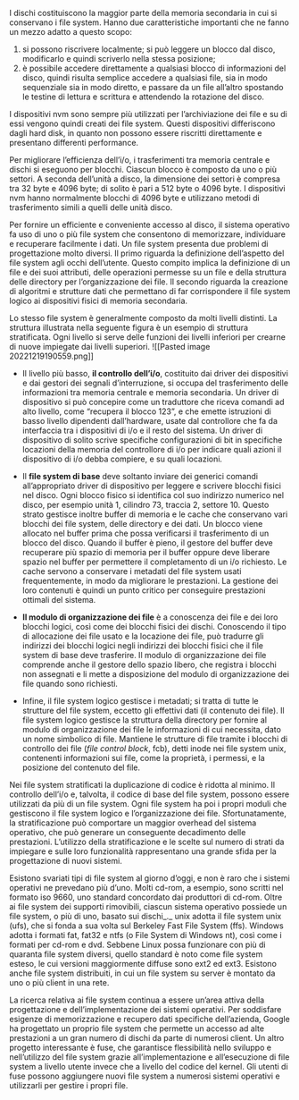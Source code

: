 I dischi costituiscono la maggior parte della memoria secondaria in cui si conservano i file system. Hanno due caratteristiche importanti che ne fanno un mezzo adatto a questo scopo:
1.  si possono riscrivere localmente; si può leggere un blocco dal disco, modificarlo e quindi scriverlo nella stessa posizione;
2.  è possibile accedere direttamente a qualsiasi blocco di informazioni del disco, quindi risulta semplice accedere a qualsiasi file, sia in modo sequenziale sia in modo diretto, e passare da un file all’altro spostando le testine di lettura e scrittura e attendendo la rotazione del disco.

I dispositivi nvm sono sempre più utilizzati per l’archiviazione dei file e su di essi vengono quindi creati dei file system.
Questi dispositivi differiscono dagli hard disk, in quanto non possono essere riscritti direttamente e presentano differenti performance.

Per migliorare l’efficienza dell’i/o, i trasferimenti tra memoria centrale e dischi si eseguono per blocchi. Ciascun blocco è composto da uno o più settori. A seconda dell’unità a disco, la dimensione dei settori è compresa tra 32 byte e 4096 byte; di solito è pari a 512 byte o 4096 byte. I dispositivi nvm hanno normalmente blocchi di 4096 byte e utilizzano metodi di trasferimento simili a quelli delle unità disco.

Per fornire un efficiente e conveniente accesso al disco, il sistema operativo fa uso di uno o più file system che consentono di memorizzare, individuare e recuperare facilmente i dati. 
Un file system presenta due problemi di progettazione molto diversi.
Il primo riguarda la definizione dell’aspetto del file system agli occhi dell’utente. Questo compito implica la definizione di un file e dei suoi attributi, delle operazioni permesse su un file e della struttura delle directory per l’organizzazione dei file. 
Il secondo riguarda la creazione di algoritmi e strutture dati che permettano di far corrispondere il file system logico ai dispositivi fisici di memoria secondaria.

Lo stesso file system è generalmente composto da molti livelli distinti. La struttura illustrata nella seguente figura è un esempio di struttura stratificata. Ogni livello si serve delle funzioni dei livelli inferiori per crearne di nuove impiegate dai livelli superiori.
![[Pasted image 20221219190559.png]]

- Il livello più basso, **il controllo dell’i/o**,
	costituito dai driver dei dispositivi e dai gestori dei segnali d’interruzione, si occupa del trasferimento delle informazioni tra memoria centrale e memoria secondaria. Un driver di dispositivo si può concepire come un traduttore che riceva comandi ad alto livello, come “recupera il blocco 123”, e che emette istruzioni di basso livello dipendenti dall’hardware, usate dal controllore che fa da interfaccia tra i dispositivi di i/o e il resto del sistema. Un driver di dispositivo di solito scrive specifiche configurazioni di bit in specifiche locazioni della memoria del controllore di i/o per indicare quali azioni il dispositivo di i/o debba compiere, e su quali locazioni.
	
- Il **file system di base**
	deve soltanto inviare dei generici comandi all’appropriato driver di dispositivo per leggere e scrivere blocchi fisici nel disco. Ogni blocco fisico si identifica col suo indirizzo numerico nel disco, per esempio unità 1, cilindro 73, traccia 2, settore 10. Questo strato gestisce inoltre buffer di memoria e le cache che conservano vari blocchi dei file system, delle directory e dei dati. Un blocco viene allocato nel buffer prima che possa verificarsi il trasferimento di un blocco del disco. Quando il buffer è pieno, il gestore del buffer deve recuperare più spazio di memoria per il buffer oppure deve liberare spazio nel buffer per permettere il completamento di un i/o richiesto. Le cache servono a conservare i metadati del file system usati frequentemente, in modo da migliorare le prestazioni. La gestione dei loro contenuti è quindi un punto critico per conseguire prestazioni ottimali del sistema.
	
- **Il modulo di organizzazione dei file** 
	è a conoscenza dei file e dei loro blocchi logici, così come dei blocchi fisici dei dischi. Conoscendo il tipo di allocazione dei file usato e la locazione dei file, può tradurre gli indirizzi dei blocchi logici negli indirizzi dei blocchi fisici che il file system di base deve trasferire. Il modulo di organizzazione dei file comprende anche il gestore dello spazio libero, che registra i blocchi non assegnati e li mette a disposizione del modulo di organizzazione dei file quando sono richiesti.
	
- Infine, il file system logico
	gestisce i metadati; si tratta di tutte le strutture del file system, eccetto gli effettivi dati (il contenuto dei file). 
	Il file system logico gestisce la struttura della directory per fornire al modulo di organizzazione dei file le informazioni di cui necessita, dato un nome simbolico di file. Mantiene le strutture di file tramite i blocchi di controllo dei file (_file control block_, fcb), detti inode nei file system unix, contenenti informazioni sui file, come la proprietà, i permessi, e la posizione del contenuto del file.

Nei file system stratificati la duplicazione di codice è ridotta al minimo. 
Il controllo dell’i/o e, talvolta, il codice di base del file system, possono essere utilizzati da più di un file system. 
Ogni file system ha poi i propri moduli che gestiscono il file system logico e l’organizzazione dei file. Sfortunatamente, la stratificazione può comportare un maggior overhead del sistema operativo, che può generare un conseguente decadimento delle prestazioni. 
L’utilizzo della stratificazione e le scelte sul numero di strati da impiegare e sulle loro funzionalità rappresentano una grande sfida per la progettazione di nuovi sistemi.

Esistono svariati tipi di file system al giorno d’oggi, e non è raro che i sistemi operativi ne prevedano più d’uno. Molti cd-rom, a esempio, sono scritti nel formato iso 9660, uno standard concordato dai produttori di cd-rom. Oltre ai file system dei supporti rimovibili, ciascun sistema operativo possiede un file system, o più di uno, basato sui dischi_._ unix adotta il file system unix (ufs), che si fonda a sua volta sul Berkeley Fast File System (ffs). Windows adotta i formati fat, fat32 e ntfs (o File System di Windows nt), così come i formati per cd-rom e dvd. Sebbene Linux possa funzionare con più di quaranta file system diversi, quello standard è noto come file system esteso, le cui versioni maggiormente diffuse sono ext2 ed ext3. Esistono anche file system distribuiti, in cui un file system su server è montato da uno o più client in una rete.

La ricerca relativa ai file system continua a essere un’area attiva della progettazione e dell’implementazione dei sistemi operativi. Per soddisfare esigenze di memorizzazione e recupero dati specifiche dell’azienda, Google ha progettato un proprio file system che permette un accesso ad alte prestazioni a un gran numero di dischi da parte di numerosi client. Un altro progetto interessante è fuse, che garantisce flessibilità nello sviluppo e nell’utilizzo del file system grazie all’implementazione e all’esecuzione di file system a livello utente invece che a livello del codice del kernel. Gli utenti di fuse possono aggiungere nuovi file system a numerosi sistemi operativi e utilizzarli per gestire i propri file.
